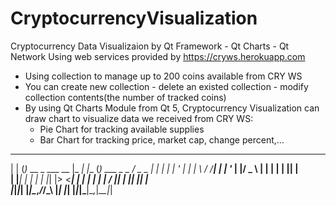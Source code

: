 # CryptocurrencyVisualization
Cryptocurrency Data Visualizaion by Qt Framework - Qt Charts - Qt Network
Using web services provided by https://cryws.herokuapp.com
 - Using collection to manage up to 200 coins available from CRY WS 
 - You can create new collection - delete an existed collection - modify collection contents(the number of tracked coins)
 - By using Qt Charts Module from Qt 5, Cryptocurrency Visualization can draw chart to visualize data we received from CRY WS:
	+ Pie Chart for tracking available supplies
	+ Bar Chart for tracking price, market cap, change percent,...

 _     _                     _____ _     _             ___ _____ 
| |   (_)_ __  _   ___  __  |_   _| |__ (_) ___ _   _ / _ \_   _|
| |   | | '_ \| | | \ \/ /____| | | '_ \| |/ _ \ | | | | | || |  
| |___| | | | | |_| |>  <_____| | | | | | |  __/ |_| | |_| || |  
|_____|_|_| |_|\__,_/_/\_\    |_| |_| |_|_|\___|\__,_|\__\_\|_|  
                                                                 
